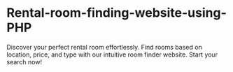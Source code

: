# Rental-room-finding-website-using-PHP
Discover your perfect rental room effortlessly. Find rooms based on location, price, and type with our intuitive room finder website. Start your search now!
